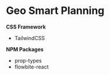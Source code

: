 # Geo Smart Planning


**CSS Framework**
* TailwindCSS

**NPM Packages**
* prop-types
* flowbite-react